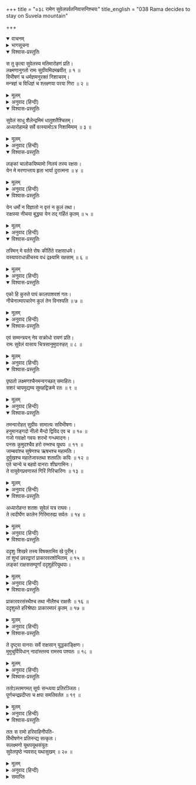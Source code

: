 +++
title = "०३८ रामेण सुवेलपर्वतनिवासनिश्चयः"
title_english = "038 Rama decides to stay on Suvela mountain"

+++
<details open><summary>वाचनम्</summary>
<div caption="श्रीराम-हरिसीताराममूर्ति-घनपाठिभ्यां वचनम्" class="audioEmbed" src="https://archive.org/download/Ramayana-recitation-Sriram-harisItArAmamUrti-Ghanapaati-v2/Kanda_6/Kanda_6_YK-038-Rama_decides_to_stay_on_Suvela_mountain__0.mp3"></div>
</details>

<details><summary>भागसूचना</summary>

38. श्रीरामका प्रमुख वानरोंके साथ सुवेल पर्वतपर चढ़कर वहाँ रातमें निवास करना
</details>

<details open><summary>विश्वास-प्रस्तुतिः</summary>

स तु कृत्वा सुवेलस्य मतिमारोहणं प्रति।  
लक्ष्मणानुगतो रामः सुग्रीवमिदमब्रवीत् ॥ १ ॥  
विभीषणं च धर्मज्ञमनुरक्तं निशाचरम्।  
मन्त्रज्ञं च विधिज्ञं च श्लक्ष्णया परया गिरा ॥ २ ॥
</details>

<details><summary>मूलम्</summary>

स तु कृत्वा सुवेलस्य मतिमारोहणं प्रति।  
लक्ष्मणानुगतो रामः सुग्रीवमिदमब्रवीत् ॥ १ ॥  
विभीषणं च धर्मज्ञमनुरक्तं निशाचरम्।  
मन्त्रज्ञं च विधिज्ञं च श्लक्ष्णया परया गिरा ॥ २ ॥
</details>

<details><summary>अनुवाद (हिन्दी)</summary>

सुवेल पर्वतपर चढ़नेका विचार करके जिनके पीछे लक्ष्मणजी चल रहे थे, वे भगवान् श्रीराम सुग्रीवसे और धर्मके ज्ञाता, मन्त्रवेत्ता, विधिज्ञ एवं अनुरागी निशाचर विभीषणसे भी उत्तम एवं मधुर वाणीमें बोले— ॥ १-२ ॥
</details>

<details open><summary>विश्वास-प्रस्तुतिः</summary>

सुवेलं साधु शैलेन्द्रमिमं धातुशतैश्चितम्।  
अध्यारोहामहे सर्वे वत्स्यामोऽत्र निशामिमाम् ॥ ३ ॥
</details>

<details><summary>मूलम्</summary>

सुवेलं साधु शैलेन्द्रमिमं धातुशतैश्चितम्।  
अध्यारोहामहे सर्वे वत्स्यामोऽत्र निशामिमाम् ॥ ३ ॥
</details>

<details><summary>अनुवाद (हिन्दी)</summary>

‘मित्रो! यह पर्वतराज सुवेल सैकड़ों धातुओंसे भलीभाँति भरा हुआ है। हम सब लोग इसपर चढ़ें और आजकी इस रातमें यहीं निवास करें ॥ ३ ॥
</details>

<details open><summary>विश्वास-प्रस्तुतिः</summary>

लङ्कां चालोकयिष्यामो निलयं तस्य रक्षसः।  
येन मे मरणान्ताय हृता भार्या दुरात्मना ॥ ४ ॥
</details>

<details><summary>मूलम्</summary>

लङ्कां चालोकयिष्यामो निलयं तस्य रक्षसः।  
येन मे मरणान्ताय हृता भार्या दुरात्मना ॥ ४ ॥
</details>

<details><summary>अनुवाद (हिन्दी)</summary>

‘यहाँसे हमलोग उस राक्षसकी निवासभूत लङ्कापुरीका भी अवलोकन करेंगे, जिस दुरात्माने अपनी मृत्युके लिये ही मेरी भार्याका अपहरण किया है ॥ ४ ॥
</details>

<details open><summary>विश्वास-प्रस्तुतिः</summary>

येन धर्मो न विज्ञातो न वृत्तं न कुलं तथा।  
राक्षस्या नीचया बुद्ध्या येन तद् गर्हितं कृतम् ॥ ५ ॥
</details>

<details><summary>मूलम्</summary>

येन धर्मो न विज्ञातो न वृत्तं न कुलं तथा।  
राक्षस्या नीचया बुद्ध्या येन तद् गर्हितं कृतम् ॥ ५ ॥
</details>

<details><summary>अनुवाद (हिन्दी)</summary>

‘जिसने न तो धर्मको जाना है, न सदाचारको ही कुछ समझा है और न कुलका ही विचार किया है; केवल राक्षसोचित नीच बुद्धिके कारण ही वह निन्दित कर्म किया है ॥ ५ ॥
</details>

<details open><summary>विश्वास-प्रस्तुतिः</summary>

तस्मिन् मे वर्तते रोषः कीर्तिते राक्षसाधमे।  
यस्यापराधान्नीचस्य वधं द्रक्ष्यामि रक्षसाम् ॥ ६ ॥
</details>

<details><summary>मूलम्</summary>

तस्मिन् मे वर्तते रोषः कीर्तिते राक्षसाधमे।  
यस्यापराधान्नीचस्य वधं द्रक्ष्यामि रक्षसाम् ॥ ६ ॥
</details>

<details><summary>अनुवाद (हिन्दी)</summary>

‘उस नीच राक्षसका नाम लेते ही उसपर मेरा रोष जाग उठता है। केवल उसी अधम निशाचरके अपराधसे मैं समस्त राक्षसोंका वध देखूँगा ॥ ६ ॥
</details>

<details open><summary>विश्वास-प्रस्तुतिः</summary>

एको हि कुरुते पापं कालपाशवशं गतः।  
नीचेनात्मापचारेण कुलं तेन विनश्यति ॥ ७ ॥
</details>

<details><summary>मूलम्</summary>

एको हि कुरुते पापं कालपाशवशं गतः।  
नीचेनात्मापचारेण कुलं तेन विनश्यति ॥ ७ ॥
</details>

<details><summary>अनुवाद (हिन्दी)</summary>

‘कालके पाशमें बँधा हुआ एक ही पुरुष पाप करता है, किंतु उस नीचके अपने ही दोषसे सारा कुल नष्ट हो जाता है’ ॥ ७ ॥
</details>

<details open><summary>विश्वास-प्रस्तुतिः</summary>

एवं सम्मन्त्रयन् नेव सक्रोधो रावणं प्रति।  
रामः सुवेलं वासाय चित्रसानुमुपारुहत् ॥ ८ ॥
</details>

<details><summary>मूलम्</summary>

एवं सम्मन्त्रयन् नेव सक्रोधो रावणं प्रति।  
रामः सुवेलं वासाय चित्रसानुमुपारुहत् ॥ ८ ॥
</details>

<details><summary>अनुवाद (हिन्दी)</summary>

इस प्रकार चिन्तन करते हुए ही श्रीराम रावणके प्रति कुपित हो विचित्र शिखरवाले सुवेल पर्वतपर निवास करनेके लिये चढ़ गये ॥ ८ ॥
</details>

<details open><summary>विश्वास-प्रस्तुतिः</summary>

पृष्ठतो लक्ष्मणश्चैनमन्वगच्छत् समाहितः।  
सशरं चापमुद्यम्य सुमहद्विक्रमे रतः ॥ ९ ॥
</details>

<details><summary>मूलम्</summary>

पृष्ठतो लक्ष्मणश्चैनमन्वगच्छत् समाहितः।  
सशरं चापमुद्यम्य सुमहद्विक्रमे रतः ॥ ९ ॥
</details>

<details><summary>अनुवाद (हिन्दी)</summary>

उनके पीछे लक्ष्मण भी महान् पराक्रममें तत्पर एवं एकाग्रचित्त हो धनुष-बाण लिये हुए उस पर्वतपर आरूढ़ हो गये ॥ ९ ॥
</details>

<details open><summary>विश्वास-प्रस्तुतिः</summary>

तमन्वारोहत् सुग्रीवः सामात्यः सविभीषणः।  
हनुमानङ्गदो नीलो मैन्दो द्विविद एव च ॥ १० ॥  
गजो गवाक्षो गवयः शरभो गन्धमादनः।  
पनसः कुमुदश्चैव हरो रम्भश्च यूथपः ॥ ११ ॥  
जाम्बवांश्च सुषेणश्च ऋषभश्च महामतिः।  
दुर्मुखश्च महातेजास्तथा शतवलिः कपिः ॥ १२ ॥  
एते चान्ये च बहवो वानराः शीघ्रगामिनः।  
ते वायुवेगप्रवणास्तं गिरिं गिरिचारिणः ॥ १३ ॥
</details>

<details><summary>मूलम्</summary>

तमन्वारोहत् सुग्रीवः सामात्यः सविभीषणः।  
हनुमानङ्गदो नीलो मैन्दो द्विविद एव च ॥ १० ॥  
गजो गवाक्षो गवयः शरभो गन्धमादनः।  
पनसः कुमुदश्चैव हरो रम्भश्च यूथपः ॥ ११ ॥  
जाम्बवांश्च सुषेणश्च ऋषभश्च महामतिः।  
दुर्मुखश्च महातेजास्तथा शतवलिः कपिः ॥ १२ ॥  
एते चान्ये च बहवो वानराः शीघ्रगामिनः।  
ते वायुवेगप्रवणास्तं गिरिं गिरिचारिणः ॥ १३ ॥
</details>

<details><summary>अनुवाद (हिन्दी)</summary>

तत्पश्चात् सुग्रीव, मन्त्रियोंसहित विभीषण, हनुमान्, अङ्गद, नील, मैन्द, द्विविद, गज, गवाक्ष, गवय, शरभ, गन्धमादन, पनस, कुमुद, हर, यूथपति रम्भ, जाम्बवान्, सुषेण, महामति ऋषभ, महातेजस्वी दुर्मुख तथा कपिवर शतवलि—ये और दूसरे भी बहुत-से शीघ्रगामी वानर जो वायुके समान वेगसे चलनेवाले तथा पर्वतोंपर ही विचरनेवाले थे, उस सुवेलगिरिपर चढ़ गये ॥ १०—१३ ॥
</details>

<details open><summary>विश्वास-प्रस्तुतिः</summary>

अध्यारोहन्त शतशः सुवेलं यत्र राघवः।  
ते त्वदीर्घेण कालेन गिरिमारुह्य सर्वतः ॥ १४ ॥
</details>

<details><summary>मूलम्</summary>

अध्यारोहन्त शतशः सुवेलं यत्र राघवः।  
ते त्वदीर्घेण कालेन गिरिमारुह्य सर्वतः ॥ १४ ॥
</details>

<details><summary>अनुवाद (हिन्दी)</summary>

सुवेल पर्वतपर जहाँ श्रीरघुनाथजी विराजमान थे, वे सैकड़ों वानर थोड़ी ही देरमें चढ़ गये और चढ़कर सब ओर विचरने लगे ॥ १४ ॥
</details>

<details open><summary>विश्वास-प्रस्तुतिः</summary>

ददृशुः शिखरे तस्य विषक्तामिव खे पुरीम्।  
तां शुभां प्रवरद्वारां प्राकारवरशोभिताम् ॥ १५ ॥  
लङ्कां राक्षससम्पूर्णां ददृशुर्हरियूथपाः।
</details>

<details><summary>मूलम्</summary>

ददृशुः शिखरे तस्य विषक्तामिव खे पुरीम्।  
तां शुभां प्रवरद्वारां प्राकारवरशोभिताम् ॥ १५ ॥  
लङ्कां राक्षससम्पूर्णां ददृशुर्हरियूथपाः।
</details>

<details><summary>अनुवाद (हिन्दी)</summary>

उन वानर-यूथपतियोंने सुवेलपर्वतके शिखरपर खड़े हो उस सुन्दर लङ्कापुरीका निरीक्षण किया, जो आकाशमें ही बनी हुई-सी जान पड़ती थी। उसके फाटक बड़े मनोहर थे। उत्तम परकोटे उस नगरीकी शोभा बढ़ाते थे तथा वह पुरी राक्षसोंसे भरी-पूरी थी ॥
</details>

<details open><summary>विश्वास-प्रस्तुतिः</summary>

प्राकारवरसंस्थैश्च तथा नीलैश्च राक्षसैः ॥ १६ ॥  
ददृशुस्ते हरिश्रेष्ठाः प्राकारमपरं कृतम् ॥ १७ ॥
</details>

<details><summary>मूलम्</summary>

प्राकारवरसंस्थैश्च तथा नीलैश्च राक्षसैः ॥ १६ ॥  
ददृशुस्ते हरिश्रेष्ठाः प्राकारमपरं कृतम् ॥ १७ ॥
</details>

<details><summary>अनुवाद (हिन्दी)</summary>

उत्तम परकोटोंपर खड़े हुए नीलवर्णके राक्षस ऐसे जान पड़ते थे, मानो उन परकोटोंपर दूसरा परकोटा बना दिया गया हो। उन श्रेष्ठ वानरोंने वह सब कुछ देखा ॥ १६-१७ ॥
</details>

<details open><summary>विश्वास-प्रस्तुतिः</summary>

ते दृष्ट्वा वानराः सर्वे राक्षसान् युद्धकाङ्क्षिणः।  
मुमुचुर्विविधान् नादांस्तस्य रामस्य पश्यतः ॥ १८ ॥
</details>

<details><summary>मूलम्</summary>

ते दृष्ट्वा वानराः सर्वे राक्षसान् युद्धकाङ्क्षिणः।  
मुमुचुर्विविधान् नादांस्तस्य रामस्य पश्यतः ॥ १८ ॥
</details>

<details><summary>अनुवाद (हिन्दी)</summary>

युद्धकी इच्छा रखनेवाले राक्षसोंको देखकर वे सब वानर श्रीरामके देखते-देखते नाना प्रकारसे सिंहनाद करने लगे ॥ १८ ॥
</details>

<details open><summary>विश्वास-प्रस्तुतिः</summary>

ततोऽस्तमगमत् सूर्यः सन्ध्यया प्रतिरञ्जितः।  
पूर्णचन्द्रप्रदीप्ता च क्षपा समतिवर्तत ॥ १९ ॥
</details>

<details><summary>मूलम्</summary>

ततोऽस्तमगमत् सूर्यः सन्ध्यया प्रतिरञ्जितः।  
पूर्णचन्द्रप्रदीप्ता च क्षपा समतिवर्तत ॥ १९ ॥
</details>

<details><summary>अनुवाद (हिन्दी)</summary>

तदनन्तर संध्याकी लालीसे रँगे हुए सूर्यदेव अस्ताचलको चले गये और पूर्णचन्द्रमासे प्रकाशित उजेली रात वहाँ सब ओर छा गयी ॥ १९ ॥
</details>

<details open><summary>विश्वास-प्रस्तुतिः</summary>

ततः स रामो हरिवाहिनीपति-  
र्विभीषणेन प्रतिनन्द्य सत्कृतः।  
सलक्ष्मणो यूथपयूथसंयुतः  
सुवेलपृष्ठे न्यवसद् यथासुखम् ॥ २० ॥
</details>

<details><summary>मूलम्</summary>

ततः स रामो हरिवाहिनीपति-  
र्विभीषणेन प्रतिनन्द्य सत्कृतः।  
सलक्ष्मणो यूथपयूथसंयुतः  
सुवेलपृष्ठे न्यवसद् यथासुखम् ॥ २० ॥
</details>

<details><summary>अनुवाद (हिन्दी)</summary>

तत्पश्चात् विभीषणद्वारा सादर सम्मानित हो वानरसेनाके स्वामी श्रीरामने अपने भाई लक्ष्मण और यूथपतियोंके समुदायके साथ सुवेल पर्वतके पृष्ठभागपर सुखपूर्वक निवास किया ॥ २० ॥
</details>

<details><summary>समाप्तिः</summary>

इत्यार्षे श्रीमद्रामायणे वाल्मीकीये आदिकाव्ये युद्धकाण्डेऽष्टात्रिंशः सर्गः ॥ ३८ ॥  
इस प्रकार श्रीवाल्मीकिनिर्मित आर्षरामायण आदिकाव्यके युद्धकाण्डमें अड़तीसवाँ सर्ग पूरा हुआ ॥ ३८ ॥
</details>

